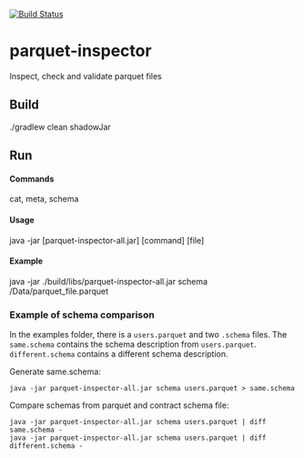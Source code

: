 [![Build Status](https://travis-ci.org/markgzhou/parquet-inspector.svg?branch=master)](https://travis-ci.org/markgzhou/parquet-inspector)
# parquet-inspector

Inspect, check and validate parquet files


## Build

./gradlew clean shadowJar

## Run

#### Commands
cat, meta, schema

#### Usage
java -jar [parquet-inspector-all.jar] [command] [file]

#### Example
java -jar ./build/libs/parquet-inspector-all.jar schema /Data/parquet_file.parquet

### Example of schema comparison
In the examples folder, there is a `users.parquet` and two `.schema` files. The `same.schema` contains the schema description from `users.parquet`. `different.schema` contains a different schema description.

Generate same.schema:
```
java -jar parquet-inspector-all.jar schema users.parquet > same.schema
```

Compare schemas from parquet and contract schema file:
~~~~
java -jar parquet-inspector-all.jar schema users.parquet | diff same.schema -
java -jar parquet-inspector-all.jar schema users.parquet | diff different.schema -
~~~~ 

